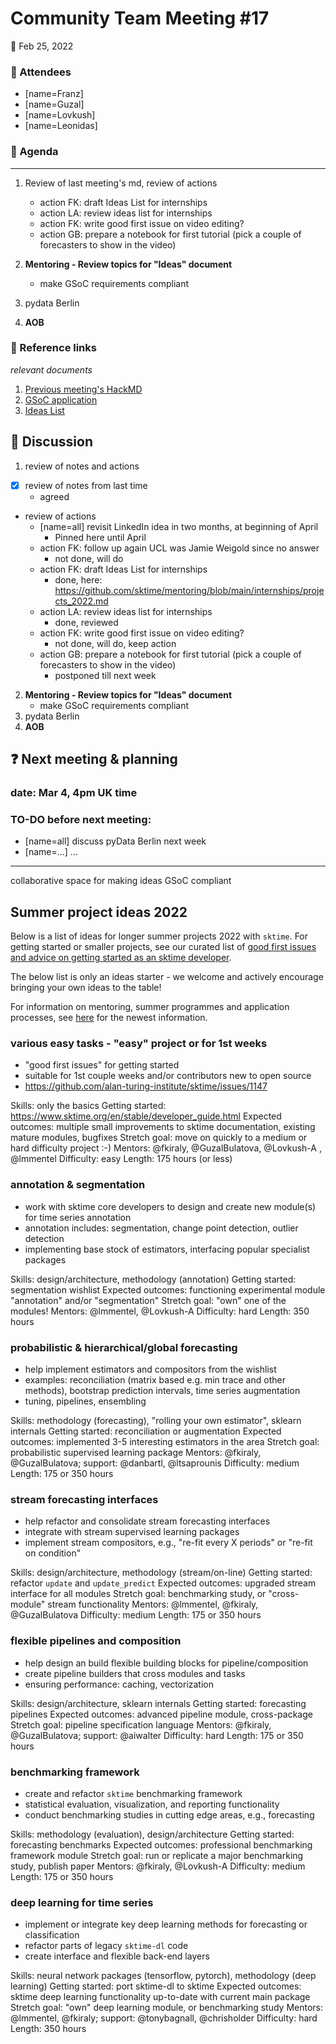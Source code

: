 # Community Team Meeting #17


**:calendar:** Feb 25, 2022

### :wave: Attendees

- [name=Franz]
- [name=Guzal]
- [name=Lovkush]
- [name=Leonidas]


### :pencil: Agenda
---
1. Review of last meeting's md, review of actions
    - action FK: draft Ideas List for internships
    - action LA: review ideas list for internships
    - action FK: write good first issue on video editing?
    - action GB: prepare a notebook for first tutorial (pick a couple of forecasters to show in the video)
    
2. **Mentoring - Review topics for "Ideas" document**
    * make GSoC requirements compliant
3. pydata Berlin
4. **AOB**


### :construction: Reference links
*relevant documents*
1. [Previous meeting's HackMD](https://github.com/sktime/community-org/blob/main/community_team/previous_meetings/20220218-meeting.md)
2. [GSoC application](https://summerofcode.withgoogle.com/organizations/sktime/programs/2022/apply)
3. [Ideas List](https://github.com/sktime/mentoring/blob/main/internships/projects_2022.md)


:mega: Discussion
---

1. review of notes and actions
- [x] review of notes from last time 
    - agreed
- review of actions
    - [name=all] revisit LinkedIn idea in two months, at beginning of April
        - Pinned here until April
    - action FK: follow up again UCL was Jamie Weigold since no answer
        - not done, will do
    - action FK: draft Ideas List for internships
        - done, here: https://github.com/sktime/mentoring/blob/main/internships/projects_2022.md
    - action LA: review ideas list for internships
        - done, reviewed
    - action FK: write good first issue on video editing?
        - not done, will do, keep action
    - action GB: prepare a notebook for first tutorial (pick a couple of forecasters to show in the video)
        - postponed till next week

2. **Mentoring - Review topics for "Ideas" document**
    * make GSoC requirements compliant
3. pydata Berlin
4. **AOB**


:question: Next meeting & planning
---
### date: Mar 4, 4pm UK time

### TO-DO before next meeting:
- [name=all] discuss pyData Berlin next week
- [name=...] ...



----

collaborative space for making ideas GSoC compliant


## Summer project ideas 2022

Below is a list of ideas for longer summer projects 2022 with `sktime`.
For getting started or smaller projects, see our curated list of [good first issues and advice on getting started as an sktime developer](https://github.com/alan-turing-institute/sktime/issues/1147).

The below list is only an ideas starter - we welcome and actively encourage bringing your own ideas to the table!

For information on mentoring, summer programmes and application processes, see [here](https://github.com/sktime/mentoring) for the newest information.


### various easy tasks - "easy" project or for 1st weeks

* "good first issues" for getting started
* suitable for 1st couple weeks and/or contributors new to open source
* https://github.com/alan-turing-institute/sktime/issues/1147

Skills: only the basics
Getting started: https://www.sktime.org/en/stable/developer_guide.html
Expected outcomes: multiple small improvements to sktime documentation, existing mature modules, bugfixes
Stretch goal: move on quickly to a medium or hard difficulty project :-)
Mentors: @fkiraly, @GuzalBulatova, @Lovkush-A , @lmmentel
Difficulty: easy
Length: 175 hours (or less)

### annotation & segmentation

* work with sktime core developers to design and create new module(s) for time series annotation
* annotation includes: segmentation, change point detection, outlier detection
* implementing base stock of estimators, interfacing popular specialist packages

Skills: design/architecture, methodology (annotation)
Getting started: segmentation wishlist
Expected outcomes: functioning experimental module "annotation" and/or "segmentation"
Stretch goal: "own" one of the modules!
Mentors: @lmmentel, @Lovkush-A
Difficulty: hard
Length: 350 hours

### probabilistic & hierarchical/global forecasting

* help implement estimators and compositors from the wishlist
* examples: reconciliation (matrix based e.g. min trace and other methods), bootstrap prediction intervals, time series augmentation
* tuning, pipelines, ensembling

Skills: methodology (forecasting), "rolling your own estimator", sklearn internals
Getting started: reconciliation or augmentation
Expected outcomes: implemented 3-5 interesting estimators in the area
Stretch goal: probabilistic supervised learning package
Mentors: @fkiraly, @GuzalBulatova; support: @danbartl, @ltsaprounis
Difficulty: medium
Length: 175 or 350 hours

### stream forecasting interfaces

* help refactor and consolidate stream forecasting interfaces
* integrate with stream supervised learning packages
* implement stream compositors, e.g., "re-fit every X periods" or "re-fit on condition"

Skills: design/architecture, methodology (stream/on-line)
Getting started: refactor `update` and `update_predict`
Expected outcomes: upgraded stream interface for all modules
Stretch goal: benchmarking study, or "cross-module" stream functionality
Mentors: @lmmentel, @fkiraly, @GuzalBulatova
Difficulty: medium
Length: 175 or 350 hours

### flexible pipelines and composition

* help design an build flexible building blocks for pipeline/composition
* create pipeline builders that cross modules and tasks
* ensuring performance: caching, vectorization

Skills: design/architecture, sklearn internals
Getting started: forecasting pipelines
Expected outcomes: advanced pipeline module, cross-package
Stretch goal: pipeline specification language
Mentors: @fkiraly, @GuzalBulatova; support: @aiwalter
Difficulty: hard
Length: 175 or 350 hours

### benchmarking framework

* create and refactor `sktime` benchmarking framework
* statistical evaluation, visualization, and reporting functionality
* conduct benchmarking studies in cutting edge areas, e.g., forecasting

Skills: methodology (evaluation), design/architecture
Getting started: forecasting benchmarks
Expected outcomes: professional benchmarking framework module
Stretch goal: run or replicate a major benchmarking study, publish paper
Mentors: @fkiraly, @Lovkush-A
Difficulty: medium
Length: 175 or 350 hours

### deep learning for time series

* implement or integrate key deep learning methods for forecasting or classification
* refactor parts of legacy `sktime-dl` code
* create interface and flexible back-end layers

Skills: neural network packages (tensorflow, pytorch), methodology (deep learning)
Getting started: port sktime-dl to sktime
Expected outcomes: sktime deep learning functionality up-to-date with current main package
Stretch goal: "own" deep learning module, or benchmarking study
Mentors: @lmmentel, @fkiraly; support: @tonybagnall, @chrisholder
Difficulty: hard
Length: 350 hours
